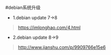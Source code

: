 #debian系统升级

* 1.debian update 7->8
>https://imlonghao.com/4.html


* 2.debian update 8->9
>http://www.jianshu.com/p/9909766e15e6
